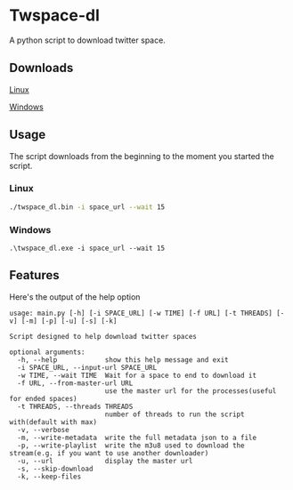 # Twspace-dl

A python script to download twitter space.

## Downloads

[Linux](https://github.com/Ryu1845/twspace-dl/releases/latest/download/twspace_dl.bin)

[Windows](https://github.com/Ryu1845/twspace-dl/releases/latest/download/twspace_dl.exe)

## Usage

The script downloads from the beginning to the moment you started the script.

### Linux
```bash
./twspace_dl.bin -i space_url --wait 15
```

### Windows
```batch
.\twspace_dl.exe -i space_url --wait 15
```

## Features
Here's the output of the help option
```
usage: main.py [-h] [-i SPACE_URL] [-w TIME] [-f URL] [-t THREADS] [-v] [-m] [-p] [-u] [-s] [-k]

Script designed to help download twitter spaces

optional arguments:
  -h, --help            show this help message and exit
  -i SPACE_URL, --input-url SPACE_URL
  -w TIME, --wait TIME  Wait for a space to end to download it
  -f URL, --from-master-url URL
                        use the master url for the processes(useful for ended spaces)
  -t THREADS, --threads THREADS
                        number of threads to run the script with(default with max)
  -v, --verbose
  -m, --write-metadata  write the full metadata json to a file
  -p, --write-playlist  write the m3u8 used to download the stream(e.g. if you want to use another downloader)
  -u, --url             display the master url
  -s, --skip-download
  -k, --keep-files
```

